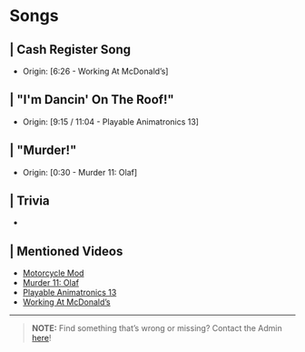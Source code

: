 # Songs


## | Cash Register Song
- Origin: \[6:26 - Working At McDonald’s]

## | "I'm Dancin' On The Roof!"
- Origin: \[9:15 / 11:04 - Playable Animatronics 13]

## | "Murder!"
- Origin: \[0:30 - Murder 11: Olaf]

## | Trivia
- 


## | Mentioned Videos
- [Motorcycle Mod](https://youtu.be/gNREBUzmn98)
- [Murder 11: Olaf](https://youtu.be/g2tvu5gFGhI)
- [Playable Animatronics 13](https://youtu.be/BDXvE6cAUkA)
- [Working At McDonald’s](https://youtu.be/ybS5js68e2E)

----

>**NOTE:** Find something that’s wrong or missing? Contact the Admin [here](../chapter_2.html)!